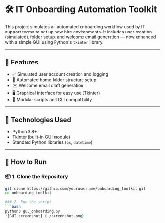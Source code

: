 # 🛠️ IT Onboarding Automation Toolkit

This project simulates an automated onboarding workflow used by IT support teams to set up new hire environments. It includes user creation (simulated), folder setup, and welcome email generation — now enhanced with a simple GUI using Python's `tkinter` library.

---

## 📌 Features

- ✅ Simulated user account creation and logging
- 📁 Automated home folder structure setup
- ✉️ Welcome email draft generation
- 🖥️ Graphical interface for easy use (Tkinter)
- 📄 Modular scripts and CLI compatibility

---

## 🧰 Technologies Used

- Python 3.8+
- Tkinter (built-in GUI module)
- Standard Python libraries (`os`, `datetime`)

---

## 🚀 How to Run

### 📦 1. Clone the Repository

````bash
git clone https://github.com/yourusername/onboarding_toolkit.git
cd onboarding_toolkit

### 2. Run the script
```bash
python3 gui_onboarding.py
![GUI screenshot] (./screenshot.png)
````
